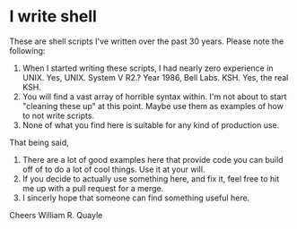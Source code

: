 # I write shell
These are shell scripts I've written over the past 30 years.  Please note the following:
1. When I started writing these scripts, I had nearly zero experience in UNIX.  Yes, UNIX. System V R2.?  Year 1986, Bell Labs.  KSH.  Yes, the real KSH.
2. You will find a vast array of horrible syntax within.  I'm not about to start "cleaning these up" at this point.  Maybe use them as examples of how to not write scripts.
3. None of what you find here is suitable for any kind of production use.

That being said,
1. There are a lot of good examples here that provide code you can build off of to do a lot of cool things.  Use it at your will.
2. If you decide to actually use something here, and fix it, feel free to hit me up with a pull request for a merge.
3. I sincerly hope that someone can find something useful here.

Cheers
William R. Quayle
